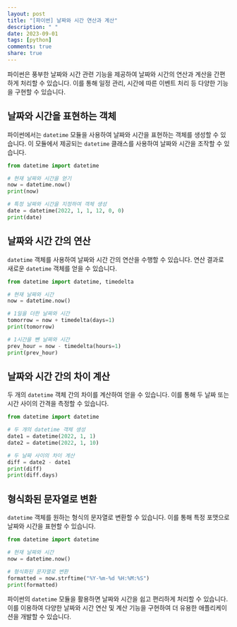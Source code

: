 ```yaml
---
layout: post
title: "[파이썬] 날짜와 시간 연산과 계산"
description: " "
date: 2023-09-01
tags: [python]
comments: true
share: true
---
```


파이썬은 풍부한 날짜와 시간 관련 기능을 제공하여 날짜와 시간의 연산과 계산을 간편하게 처리할 수 있습니다. 이를 통해 일정 관리, 시간에 따른 이벤트 처리 등 다양한 기능을 구현할 수 있습니다.

## 날짜와 시간을 표현하는 객체

파이썬에서는 `datetime` 모듈을 사용하여 날짜와 시간을 표현하는 객체를 생성할 수 있습니다. 이 모듈에서 제공되는 `datetime` 클래스를 사용하여 날짜와 시간을 조작할 수 있습니다.

```python
from datetime import datetime

# 현재 날짜와 시간을 얻기
now = datetime.now()
print(now)

# 특정 날짜와 시간을 지정하여 객체 생성
date = datetime(2022, 1, 1, 12, 0, 0)
print(date)
```

## 날짜와 시간 간의 연산

`datetime` 객체를 사용하여 날짜와 시간 간의 연산을 수행할 수 있습니다. 연산 결과로 새로운 `datetime` 객체를 얻을 수 있습니다.

```python
from datetime import datetime, timedelta

# 현재 날짜와 시간
now = datetime.now()

# 1일을 더한 날짜와 시간
tomorrow = now + timedelta(days=1)
print(tomorrow)

# 1시간을 뺀 날짜와 시간
prev_hour = now - timedelta(hours=1)
print(prev_hour)
```

## 날짜와 시간 간의 차이 계산

두 개의 `datetime` 객체 간의 차이를 계산하여 얻을 수 있습니다. 이를 통해 두 날짜 또는 시간 사이의 간격을 측정할 수 있습니다.

```python
from datetime import datetime

# 두 개의 datetime 객체 생성
date1 = datetime(2022, 1, 1)
date2 = datetime(2022, 1, 10)

# 두 날짜 사이의 차이 계산
diff = date2 - date1
print(diff)
print(diff.days)
```

## 형식화된 문자열로 변환

`datetime` 객체를 원하는 형식의 문자열로 변환할 수 있습니다. 이를 통해 특정 포맷으로 날짜와 시간을 표현할 수 있습니다.

```python
from datetime import datetime

# 현재 날짜와 시간
now = datetime.now()

# 형식화된 문자열로 변환
formatted = now.strftime("%Y-%m-%d %H:%M:%S")
print(formatted)
```

파이썬의 `datetime` 모듈을 활용하면 날짜와 시간을 쉽고 편리하게 처리할 수 있습니다. 이를 이용하여 다양한 날짜와 시간 연산 및 계산 기능을 구현하여 더 유용한 애플리케이션을 개발할 수 있습니다.